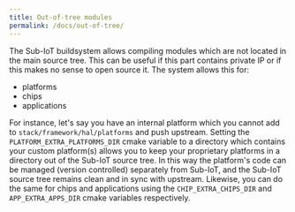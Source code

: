 ```yaml
---
title: Out-of-tree modules
permalink: /docs/out-of-tree/
---
```


The Sub-IoT buildsystem allows compiling modules which are not located in the main source tree. This can be useful if this part contains private IP or if this makes no sense to open source it. The system allows this for:
- platforms
- chips
- applications

For instance, let's say you have an internal platform which you cannot add to `stack/framework/hal/platforms` and push upstream. Setting the `PLATFORM_EXTRA_PLATFORMS_DIR` cmake variable to a directory which contains your custom platform(s) allows you to keep your proprietary platforms in a directory out of the Sub-IoT source tree. In this way the platform's code can be managed (version controlled) separately from Sub-IoT, and the Sub-IoT source tree remains clean and in sync with upstream. Likewise, you can do the same for chips and applications using the `CHIP_EXTRA_CHIPS_DIR` and `APP_EXTRA_APPS_DIR` cmake variables respectively.
